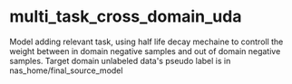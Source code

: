 # multi_task_cross_domain_uda
Model adding relevant task, using half life decay mechaine to controll the weight between in domain negative samples and out of domain negative samples.
Target domain unlabeled data's pseudo label is in nas_home/final_source_model
